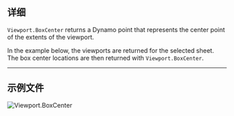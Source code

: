 ## 详细
`Viewport.BoxCenter` returns a Dynamo point that represents the center point of the extents of the viewport.

In the example below, the viewports are returned for the selected sheet. The box center locations are then returned with `Viewport.BoxCenter`.
___
## 示例文件

![Viewport.BoxCenter](./Revit.Elements.Viewport.BoxCenter_img.jpg)
